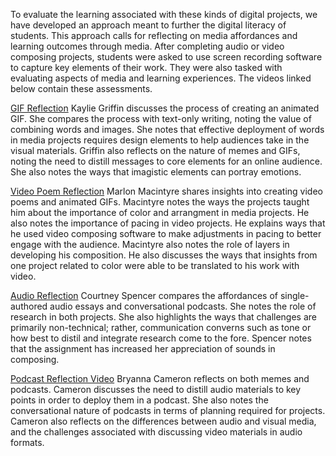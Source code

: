 To evaluate the learning associated with these kinds of digital projects, we have developed an approach meant to further the digital literacy of students. This approach calls for reflecting on media affordances and learning outcomes through media. After completing audio or video composing projects, students were asked to use screen recording software to capture key elements of their work. They were also tasked with evaluating aspects of media and learning experiences. The videos linked below contain these assessments.

[GIF Reflection](https://youtu.be/TmBZbdE4Yak) Kaylie Griffin discusses the process of creating an animated GIF. She compares the process with text-only writing, noting the value of combining words and images. She notes that effective deployment of words in media projects requires design elements to help audiences take in the visual materials. Griffin also reflects on the nature of memes and GIFs, noting the need to distill messages to core elements for an online audience. She also notes the ways that imagistic elements can portray emotions. 

[Video Poem Reflection](https://youtu.be/GFLDEOTriN4) Marlon Macintyre shares insights into creating video poems and animated GIFs. Macintyre notes the ways the projects taught him about the importance of color and arrangment in media projects. He also notes the importance of pacing in video projects. He explains ways that he used video composing software to make adjustments in pacing to better engage with the audience. Macintyre also notes the role of layers in developing his composition. He also discusses the ways that insights from one project related to color were able to be translated to his work with video.

[Audio Reflection](https://youtu.be/N7X92aJy7yw) Courtney Spencer compares the affordances of single-authored audio essays and conversational podcasts. She notes the role of research in both projects. She also highlights the ways that challenges are primarily non-technical; rather, communication converns such as tone or how best to distil and integrate research come to the fore. Spencer notes that the assignment has increased her appreciation of sounds in composing.

[Podcast Reflection Video](https://vimeo.com/332203181) Bryanna Cameron reflects on both memes and podcasts. Cameron discusses the need to distill audio materials to key points in order to deploy them in a podcast. She also notes the conversational nature of podcasts in terms of planning required for projects. Cameron also reflects on the differences between audio and visual media, and the challenges associated with discussing video materials in audio formats. 
